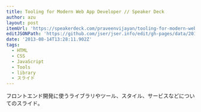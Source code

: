 ```yaml
---
title: Tooling for Modern Web App Developer // Speaker Deck
author: azu
layout: post
itemUrl: 'https://speakerdeck.com/praveenvijayan/tooling-for-modern-web-app-developer'
editJSONPath: 'https://github.com/jser/jser.info/edit/gh-pages/data/2013/08/index.json'
date: '2013-08-14T13:28:11.902Z'
tags:
  - HTML
  - CSS
  - JavaScript
  - Tools
  - library
  - スライド
---
```

フロントエンド開発に使うライブラリやツール、スタイル、サービスなどについてのスライド。

